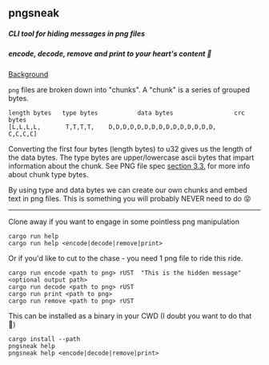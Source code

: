 ## pngsneak
##### CLI tool for hiding messages in png files
##### encode, decode, remove and print to your heart's content 💖

[Background](https://picklenerd.github.io/pngme_book/chapter_1.html])

`png` files are broken down into "chunks". A "chunk" is a series of grouped bytes.
```
length bytes   type bytes           data bytes                 crc bytes
[L,L,L,L,       T,T,T,T,    D,D,D,D,D,D,D,D,D,D,D,D,D,D,D,     C,C,C,C]
```

Converting the first four bytes (length bytes) to u32 gives us the length of the data bytes.
The type bytes are upper/lowercase ascii bytes that impart information
about the chunk. See PNG file spec [section 3.3.](http://www.libpng.org/pub/png/spec/1.2/PNG-Structure.html#PNG-file-signature) for more info about chunk type bytes.

By using type and data bytes we can create our own chunks and embed text in png files. This is something you will probably NEVER need to do 😝
___________________________________________________________________

Clone away if you want to engage in some pointless png manipulation

```
cargo run help
cargo run help <encode|decode|remove|print>
```

Or if you'd like to cut to the chase - you need 1 png file to ride this ride.

```
cargo run encode <path to png> rUST  "This is the hidden message" <optional output path>
cargo run decode <path to png> rUST
cargo run print <path to png>
cargo run remove <path to png> rUST
```

This can be installed as a binary in your CWD (I doubt you want to do that 🤷) 
```
cargo install --path
pngsneak help
pngsneak help <encode|decode|remove|print>
```
